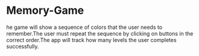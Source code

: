 # Memory-Game
he game will show a sequence of colors that the user needs to remember.The user must repeat the sequence by clicking on buttons in the correct order.The app will track how many levels the user completes successfully.
